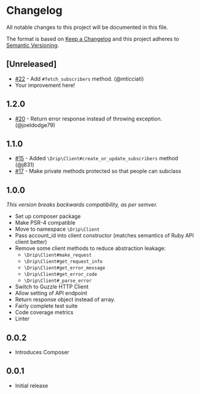 # Changelog
All notable changes to this project will be documented in this file.

The format is based on [Keep a Changelog](http://keepachangelog.com/en/1.0.0/)
and this project adheres to [Semantic Versioning](http://semver.org/spec/v2.0.0.html).

## [Unreleased]

* [#22](https://github.com/DripEmail/drip-php/pull/22) - Add `#fetch_subscribers` method. (@mticciati)
* Your improvement here!

## 1.2.0

* [#20](https://github.com/DripEmail/drip-php/pull/20) - Return error response instead of throwing exception. (@joeldodge79)

## 1.1.0

* [#15](https://github.com/DripEmail/drip-php/pull/15) - Added `\Drip\Client#create_or_update_subscribers` method (@j831)
* [#17](https://github.com/DripEmail/drip-php/pull/17) - Make private methods protected so that people can subclass

## 1.0.0

*This version breaks backwards compatibility, as per semver.*

- Set up composer package
- Make PSR-4 compatible
- Move to namespace `\Drip\Client`
- Pass account_id into client constructor (matches semantics of Ruby API client better)
- Remove some client methods to reduce abstraction leakage:
  - `\Drip\Client#make_request`
  - `\Drip\Client#get_request_info`
  - `\Drip\Client#get_error_message`
  - `\Drip\Client#get_error_code`
  - `\Drip\Client#_parse_error`
- Switch to Guzzle HTTP Client
- Allow setting of API endpoint
- Return response object instead of array.
- Fairly complete test suite
- Code coverage metrics
- Linter

## 0.0.2

* Introduces Composer

## 0.0.1

* Initial release
